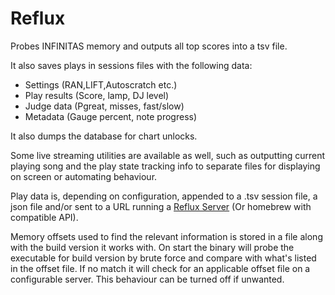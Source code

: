 # Reflux

Probes INFINITAS memory and outputs all top scores into a tsv file.

It also saves plays in sessions files with the following data:
- Settings (RAN,LIFT,Autoscratch etc.)
- Play results (Score, lamp, DJ level)
- Judge data (Pgreat, misses, fast/slow)
- Metadata (Gauge percent, note progress)

It also dumps the database for chart unlocks.

Some live streaming utilities are available as well, such as outputting current playing song and the play state tracking info to separate files for displaying on screen or automating behaviour.

Play data is, depending on configuration, appended to a .tsv session file, a json file and/or sent to a URL running a [Reflux Server](https://github.com/olji/Reflux_Server) (Or homebrew with compatible API). 

Memory offsets used to find the relevant information is stored in a file along with the build version it works with. On start the binary will probe the executable for build version by brute force and compare with what's listed in the offset file.
If no match it will check for an applicable offset file on a configurable server.
This behaviour can be turned off if unwanted.
